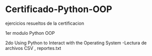 # Certificado-Python-OOP
ejercicios resueltos de la certificacion

1er modulo Python OOP

2do Using Python to Interact with the Operating System
  -Lectura de archivos CSV , reportes.txt 

